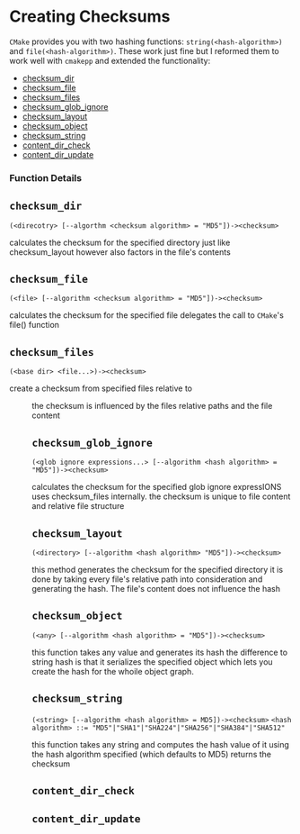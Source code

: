 # Creating Checksums

`CMake` provides you with two hashing functions: `string(<hash-algorithm>)` and `file(<hash-algorithm>)`.  These work just fine but I reformed them to work well with `cmakepp` and extended the functionality: 




* [checksum_dir](#checksum_dir)
* [checksum_file](#checksum_file)
* [checksum_files](#checksum_files)
* [checksum_glob_ignore](#checksum_glob_ignore)
* [checksum_layout](#checksum_layout)
* [checksum_object](#checksum_object)
* [checksum_string](#checksum_string)
* [content_dir_check](#content_dir_check)
* [content_dir_update](#content_dir_update)

### Function Details

## <a name="checksum_dir"></a> `checksum_dir`

 `(<direcotry> [--algorthm <checksum algorithm> = "MD5"])-><checksum>`

 calculates the checksum for the specified directory 
 just like checksum_layout however also factors in the file's contents
 




## <a name="checksum_file"></a> `checksum_file`

 `(<file> [--algorithm <checksum algorithm> = "MD5"])-><checksum>`

 calculates the checksum for the specified file delegates the
 call to `CMake`'s file(<algorithm>) function
 




## <a name="checksum_files"></a> `checksum_files`

 `(<base dir> <file...>)-><checksum>`

 create a checksum from specified files relative to <dir>
 the checksum is influenced by the files relative paths 
 and the file content 
 




## <a name="checksum_glob_ignore"></a> `checksum_glob_ignore`

 `(<glob ignore expressions...> [--algorithm <hash algorithm> = "MD5"])-><checksum>`
 
 calculates the checksum for the specified glob ignore expressIONS
 uses checksum_files internally. the checksum is unique to file content
 and relative file structure
 




## <a name="checksum_layout"></a> `checksum_layout`

 `(<directory> [--algorithm <hash algorithm> "MD5"])-><checksum>`
 
 this method generates the checksum for the specified directory
 it is done by taking every file's relative path into consideration
 and generating the hash.  The file's content does not influence the hash
 




## <a name="checksum_object"></a> `checksum_object`

 `(<any> [--algorithm <hash algorithm> = "MD5"])-><checksum>`

 this function takes any value and generates its hash
 the difference to string hash is that it serializes the specified object 
 which lets you create the hash for the whoile object graph.  
 




## <a name="checksum_string"></a> `checksum_string`

 `(<string> [--algorithm <hash algorithm> = MD5])-><checksum>`
 `<hash algorithm> ::= "MD5"|"SHA1"|"SHA224"|"SHA256"|"SHA384"|"SHA512"`

 this function takes any string and computes the hash value of it using the 
 hash algorithm specified (which defaults to  MD5)
 returns the checksum
 




## <a name="content_dir_check"></a> `content_dir_check`





## <a name="content_dir_update"></a> `content_dir_update`






